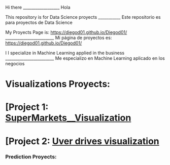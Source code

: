 Hi there                  __________________                         Hola 

This repository is for Data Science proyects  ___________          Este repositorio es para proyectos de Data Science


My Proyects Page is: https://diegod01.github.io/Diegod01/   ________________________       Mi página de proyectos es: https://diegod01.github.io/Diegod01/       

I I specialize in Machine Learning applied in the business    ________________________      Me especializo en Machine Learning aplicado en los negocios

# Visualizations Proyects:
# [Project 1: [SuperMarkets__Visualization](https://github.com/Diegod01/Portafolio-Briefcase/blob/main/SuperMarkets__Visualization.ipynb)

# [Project 2: [Uver drives visualization](https://github.com/Diegod01/Portafolio-Briefcase/blob/main/Uber.ipynb)





### Prediction Proyects:



